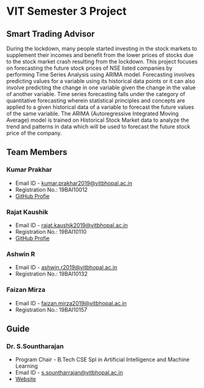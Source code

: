 # VIT Semester 3 Project
## Smart Trading Advisor

During the lockdown, many people started investing in the stock markets to supplement their incomes and benefit from the lower prices of stocks due to the stock market crash resulting from the lockdown. This project focuses on forecasting the future stock prices of NSE listed companies by performing Time Series Analysis using ARIMA model. Forecasting involves predicting values for a variable using its historical data points or it can also involve predicting the change in one variable given the change in the value of another variable. Time series forecasting falls under the category of quantitative forecasting wherein statistical principles and concepts are applied to a given historical data of a variable to forecast the future values of the same variable. The ARIMA (Autoregressive Integrated Moving Average) model is trained on Historical Stock Market data to analyze the trend and patterns in data which will be used to forecast the future stock price of the company.

## Team Members

### Kumar Prakhar
* Email ID - kumar.prakhar2019@vitbhopal.ac.in
* Registration No.: 19BAI10012
* [GitHub Profie](https://github.com/kprakhar27/)

### Rajat Kaushik
* Email ID - rajat.kaushik2019@vitbhopal.ac.in
* Registration No.: 19BAI10110
* [GitHub Profie](https://github.com/Rajat-Kaushik99/)

### Ashwin R
* Email ID - ashwin.r2019@vitbhopal.ac.in
* Registration No.: 19BAI10132

### Faizan Mirza
* Email ID - faizan.mirza2019@vitbhopal.ac.in
* Registration No.: 19BAI10157

## Guide

### Dr. S.Sountharajan
* Program Chair - B.Tech CSE Spl in Artificial Intelligence and Machine Learning
* Email ID - s.sountharrajan@vitbhopal.ac.in
* [Website](https://sites.google.com/site/csessountharrajan)
